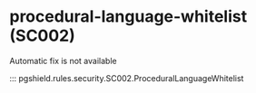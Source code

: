 # procedural-language-whitelist (SC002)

Automatic fix is not available

::: pgshield.rules.security.SC002.ProceduralLanguageWhitelist

